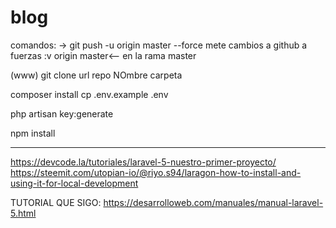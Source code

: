 # blog

comandos: 
-> git push -u origin master --force
mete cambios a github a fuerzas :v
origin master<-- en la rama master


(www) git clone  url repo NOmbre carpeta

composer install
cp .env.example .env

php artisan key:generate



npm install

__________________
https://devcode.la/tutoriales/laravel-5-nuestro-primer-proyecto/
https://steemit.com/utopian-io/@riyo.s94/laragon-how-to-install-and-using-it-for-local-development

TUTORIAL QUE SIGO: 
https://desarrolloweb.com/manuales/manual-laravel-5.html

